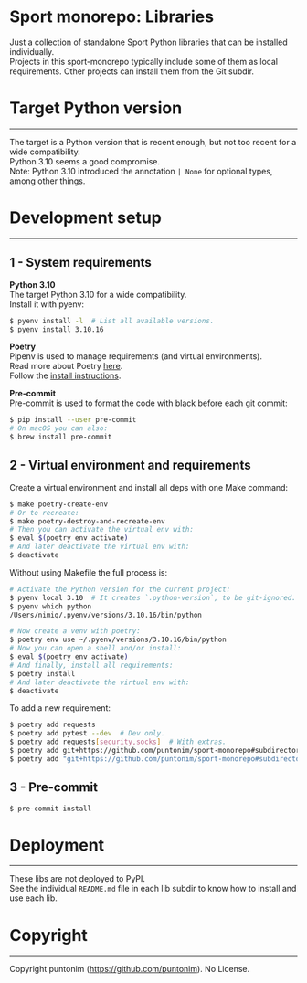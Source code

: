 **Sport monorepo: Libraries**
=============================

Just a collection of standalone Sport Python libraries that can be installed
 individually.\
Projects in this sport-monorepo typically include some of them as local requirements.
Other projects can install them from the Git subdir.


Target Python version
=====================

---

The target is a Python version that is recent enough, but not too recent for a wide
 compatibility.\
Python 3.10 seems a good compromise.\
Note: Python 3.10 introduced the annotation `| None` for optional types, among other things.


Development setup
=================

---

1 - System requirements
----------------------

**Python 3.10**\
The target Python 3.10 for a wide compatibility.\
Install it with pyenv:
```sh
$ pyenv install -l  # List all available versions.
$ pyenv install 3.10.16
```

**Poetry**\
Pipenv is used to manage requirements (and virtual environments).\
Read more about Poetry [here](https://python-poetry.org/). \
Follow the [install instructions](https://python-poetry.org/docs/#osx--linux--bashonwindows-install-instructions).

**Pre-commit**\
Pre-commit is used to format the code with black before each git commit:
```sh
$ pip install --user pre-commit
# On macOS you can also:
$ brew install pre-commit
```

2 - Virtual environment and requirements
----------------------------------------

Create a virtual environment and install all deps with one Make command:
```sh
$ make poetry-create-env
# Or to recreate:
$ make poetry-destroy-and-recreate-env
# Then you can activate the virtual env with:
$ eval $(poetry env activate)
# And later deactivate the virtual env with:
$ deactivate
```

Without using Makefile the full process is:
```sh
# Activate the Python version for the current project:
$ pyenv local 3.10  # It creates `.python-version`, to be git-ignored.
$ pyenv which python
/Users/nimiq/.pyenv/versions/3.10.16/bin/python

# Now create a venv with poetry:
$ poetry env use ~/.pyenv/versions/3.10.16/bin/python
# Now you can open a shell and/or install:
$ eval $(poetry env activate)
# And finally, install all requirements:
$ poetry install
# And later deactivate the virtual env with:
$ deactivate
```

To add a new requirement:
```sh
$ poetry add requests
$ poetry add pytest --dev  # Dev only.
$ poetry add requests[security,socks]  # With extras.
$ poetry add git+https://github.com/puntonim/sport-monorepo#subdirectory=libs/strava-client  # From git.
$ poetry add "git+https://github.com/puntonim/sport-monorepo#subdirectory=libs/strava-client[aws-parameter-store]"  # From git with extras.
```

3 - Pre-commit
--------------

```sh
$ pre-commit install
```


Deployment
==========

---

These libs are not deployed to PyPI.\
See the individual `README.md` file in each lib subdir to know how to install and use
 each lib.


Copyright
=========

---

Copyright puntonim (https://github.com/puntonim). No License.
